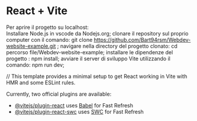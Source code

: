 # React + Vite

Per aprire il progetto su localhost: </br>
Installare Node.js in vscode da Nodejs.org;
clonare il repository sul proprio computer con il comando: git clone https://github.com/Bart94rsm/Webdev-website-example.git ;
navigare nella directory del progetto clonato: cd percorso file/Webdev-website-example;
installare le dipendenze del progetto : npm install;
avviare il server di sviluppo Vite utilizzando il comando: npm run dev;

//
This template provides a minimal setup to get React working in Vite with HMR and some ESLint rules.

Currently, two official plugins are available:

- [@vitejs/plugin-react](https://github.com/vitejs/vite-plugin-react/blob/main/packages/plugin-react/README.md) uses [Babel](https://babeljs.io/) for Fast Refresh
- [@vitejs/plugin-react-swc](https://github.com/vitejs/vite-plugin-react-swc) uses [SWC](https://swc.rs/) for Fast Refresh
